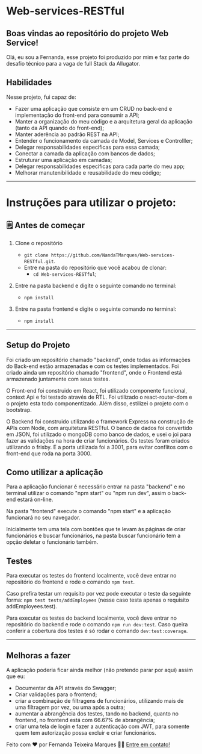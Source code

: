 # Web-services-RESTful

## Boas vindas ao repositório do projeto Web Service!

Olá, eu sou a Fernanda, esse projeto foi produzido por mim e faz parte do desafio técnico para a vaga de full Stack da Allugator.

## Habilidades

Nesse projeto, fui capaz de:

- Fazer uma aplicação que consiste em um CRUD no back-end e implementação do front-end para consumir a API;
- Manter a organização do meu código e a arquitetura geral da aplicação (tanto da API quando do front-end);
- Manter aderência ao padrão REST na API;
- Entender o funcionamento da camada de Model, Services e Controlller;
- Delegar responsabilidades específicas para essa camada;
- Conectar a camada da aplicação com bancos de dados;
- Estruturar uma aplicação em camadas;
- Delegar responsabilidades específicas para cada parte do meu app;
- Melhorar manutenibilidade e reusabilidade do meu código;
---

# Instruções para utilizar o projeto:

## 🗒 Antes de começar

1. Clone o repositório

   - `git clone https://github.com/NandaTMarques/Web-services-RESTful.git`.
   - Entre na pasta do repositório que você acabou de clonar:
     - `cd Web-services-RESTful`;

2. Entre na pasta backend e digite o seguinte comando no terminal:
     - `npm install`

3. Entre na pasta frontend e digite o seguinte comando no terminal:
     - `npm install`

---

## Setup do Projeto

Foi criado um repositório chamado "backend", onde todas as informações do Back-end estão armazenadas e com os testes implementados. Foi criado ainda um repositório chamado "frontend", onde o Frontend está armazenado juntamente com seus testes.

O Front-end foi construido em React, foi utilizado componente funcional, context Api e foi testado através de RTL. Foi utilizado o react-router-dom e o projeto esta todo componentizado. Além disso, estilizei o projeto com o bootstrap.

O Backend foi construido utilizando o framework Express na construção de APIs com Node, com arquitetura RESTful. O banco de dados foi convertido em JSON, foi utilizado o mongoDB como banco de dados, e usei o joi para fazer as validações na hora de criar funcionários. Os testes foram criados utilizando o frisby. E a porta utilizada foi a 3001, para evitar conflitos com o front-end que roda na porta 3000.

## Como utilizar a aplicação

Para a aplicação funcionar é necessário entrar na pasta "backend" e no terminal utilizar o comando "npm start" ou "npm run dev", assim o back-end estará on-line.

Na pasta "frontend" execute o comando "npm start" e a aplicação funcionará no seu navegador.

Inicialmente tem uma tela com bontões que te levam às páginas de criar funcionários e buscar funcionários, na pasta buscar funcionário tem a opção deletar o funcionário também.

## Testes

Para executar os testes do frontend localmente, você deve entrar no repositório do frontend e rode o comando `npm test`.

Caso prefira testar um requisito por vez pode executar o teste da seguinte forma: `npm test tests/addEmployees` (nesse caso testa apenas o requisito addEmployees.test).

Para executar os testes do backend localmente, você deve entrar no repositório do backend e rode o comando `npm run dev:test`. Caso queira conferir a cobertura dos testes é só rodar o comando `dev:test:coverage`.

---

## Melhoras a fazer

A aplicação poderia ficar ainda melhor (não pretendo parar por aqui) assim que eu:

- Documentar da API através do Swagger;
- Criar validações para o frontend;
- criar a combinação de filtragens de funcionários, utilizando mais de uma filtragem por vez, ou uma após a outra;
- aumentar a abrangência dos testes, tando no backend, quanto no frontend, no frontend está com 66.67% de abrangência;
- criar uma tela de login e fazer a autenticação com JWT, para somente quem tem autorização possa excluir e criar funcionários.

Feito com ❤️ por Fernanda Teixeira Marques 👋🏽 [Entre em contato!](https://www.linkedin.com/in/fernandadesenvolvedoraweb/)

